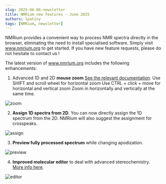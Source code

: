 ```yaml
---
slug: 2025-06-06-newsletter
title: NMRium new features - June 2025
authors: lpatiny
tags: [NMRium, newsletter]
---
```


NMRium provides a convenient way to process NMR spectra directly in the browser, eliminating the need to install specialised software. Simply visit www.nmrium.org to get started. If you have new feature requests, please do not hesitate to contact us !

The latest version of www.nmrium.org includes the following enhancements:

1. Advanced 1D and 2D **mouse zoom** [See the relevant documentation](/help/zoom-and-scale).
   Use SHIFT and scroll wheel for horizontal zoom
   Use CTRL + click + move for horizontal and vertical zoom
   Zoom in horizontally and vertically at the same time.

![zoom](/newsletters/2025/june/zoom.gif)

2. **Assign 1D spectra from 2D**. You can now directly assign the 1D spectrum from the 2D. NMRium will also suggest the assignment for crosspeaks.

![assign](/newsletters/2025/june/assign.gif)

3. **Preview fully processed spectrum** while changing apodization.

![preview](/newsletters/2025/june/preview.gif)

4. **Improved molecular editor** to deal with advanced stereochemistry. [More info here](/ocl/stereochemistry).

![editor](/newsletters/2025/june/editor.gif)

